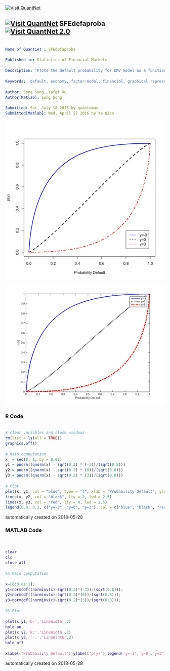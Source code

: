 [<img src="https://github.com/QuantLet/Styleguide-and-FAQ/blob/master/pictures/banner.png" width="888" alt="Visit QuantNet">](http://quantlet.de/)

## [<img src="https://github.com/QuantLet/Styleguide-and-FAQ/blob/master/pictures/qloqo.png" alt="Visit QuantNet">](http://quantlet.de/) **SFEdefaproba** [<img src="https://github.com/QuantLet/Styleguide-and-FAQ/blob/master/pictures/QN2.png" width="60" alt="Visit QuantNet 2.0">](http://quantlet.de/)

```yaml

Name of QuantLet : SFEdefaproba 

Published in: Statistics of Financial Markets

Description: 'Plots the default probability for KMV model as a function of the state of the economy for 3 different states of the economy: bad (y=-3), typical (y=0) and good(y=3).'

Keywords: 'default, economy, factor-model, financial, graphical representation, one-factor-gaussian-model, plot, probability'

Author: Song Song, Yafei Xu
Author[Matlab]: Song Song

Submitted: Sat, July 18 2015 by quantomas
Submitted[Matlab]: Wed, April 27 2016 by Ya Qian
```

![Picture1](SFEdefaproba-1.png)

![Picture2](SFEdefaproba_1_m.png)

### R Code
```r

# clear variables and close windows
rm(list = ls(all = TRUE))
graphics.off()

# Main computation
x  = seq(0, 1, by = 0.01)
y1 = pnorm((qnorm(x) - sqrt(0.2) * (-3))/(sqrt(0.8)))
y2 = pnorm((qnorm(x) - sqrt(0.2) * (0))/(sqrt(0.8)))
y3 = pnorm((qnorm(x) - sqrt(0.2) * (3))/(sqrt(0.8)))

# Plot
plot(x, y1, col = "blue", type = "l", xlab = "Probability Default", ylab = "p(y)", lwd = 2.5)
lines(x, y2, col = "black", lty = 2, lwd = 2.5)
lines(x, y3, col = "red", lty = 4, lwd = 2.5)
legend(0.8, 0.2, c("y=-3", "y=0", "y=3"), col = c("blue", "black", "red"), lty = c(1, 2, 4)) 
```

automatically created on 2018-05-28

### MATLAB Code
```matlab


clear
clc
close all

%% Main computation

x=[0:0.01:1];
y1=normcdf((norminv(x)-sqrt(0.2)*(-3))/(sqrt(0.8)));
y2=normcdf((norminv(x)-sqrt(0.2)*(0))/(sqrt(0.8)));
y3=normcdf((norminv(x)-sqrt(0.2)*(3))/(sqrt(0.8)));

%% Plot

plot(x,y1,'b-','LineWidth',2)
hold on
plot(x,y2,'k:','LineWidth',2)
plot(x,y3,'r-.','LineWidth',2)
hold off

xlabel('Probability Default');ylabel('p(y)');legend('y=-3','y=0','y=3',4);
```

automatically created on 2018-05-28